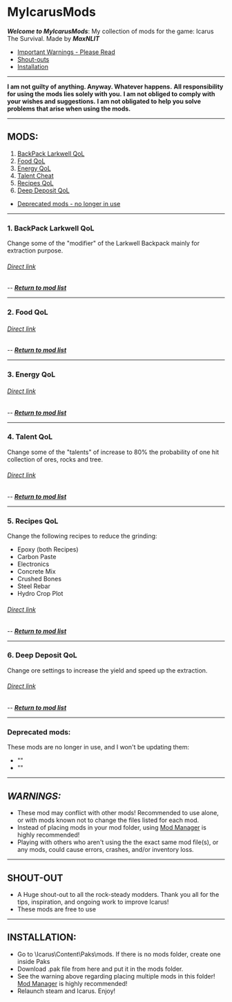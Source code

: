 # MyIcarusMods
*__Welcome to MyIcarusMods__*: My collection of mods for the game: Icarus The Survival. Made by *__MaxNLIT__*

* [Important Warnings - Please Read](#warnings)
* [Shout-outs](#shouts)
* [Installation](#install)

---

**I am not guilty of anything. Anyway. Whatever happens.**
**All responsibility for using the mods lies solely with you.**
**I am not obliged to comply with your wishes and suggestions.**
**I am not obligated to help you solve problems that arise when using the mods.**

---

## <a name="modlist">MODS:</a>

1. [BackPack Larkwell QoL](#1)
2. [Food QoL](#2)
3. [Energy QoL](#3)
4. [Talent Cheat](#4)
5. [Recipes QoL](#5)
6. [Deep Deposit QoL](#6)

* [Deprecated mods - no longer in use](#99)

---

### 1. <a name="1">__BackPack Larkwell QoL__</a>

Change some of the "modifier" of the Larkwell Backpack mainly for extraction purpose.

###### [Direct link](https://github.com/MaxNLIT/MyIcarusMods/tree/main/BackPackLarkwell_QoL)
-- [*__Return to mod list__*](#modlist)

---

### 2. <a name="2">__Food QoL__</a> 

###### [Direct link](https://bit.ly/CKDsupersuits)
-- [*__Return to mod list__*](#modlist)

---

### 3. <a name="3">__Energy QoL__</a>

###### [Direct link](https://bit.ly/CKDsupersuits)
-- [*__Return to mod list__*](#modlist)

---

### 4. <a name="4">__Talent QoL__</a>

Change some of the "talents" of increase to 80% the probability of one hit collection of ores, rocks and tree.

###### [Direct link](https://bit.ly/CKDsupersuits)
-- [*__Return to mod list__*](#modlist)

---

### 5. <a name="5">__Recipes QoL__</a>

Change the following recipes to reduce the grinding:
* Epoxy (both Recipes)
* Carbon Paste
* Electronics
* Concrete Mix
* Crushed Bones
* Steel Rebar
* Hydro Crop Plot

###### [Direct link](https://github.com/MaxNLIT/MyIcarusMods/tree/main/Recipes_QoL)
-- [*__Return to mod list__*](#modlist)

---

### 6. <a name="6">__Deep Deposit QoL__</a>

Change ore settings to increase the yield and speed up the extraction.

###### [Direct link](https://bit.ly/CKDsupersuits)
-- [*__Return to mod list__*](#modlist)

---

### <a name="99">__Deprecated mods:__</a>

These mods are no longer in use, and I won't be updating them:
* ""
* "" 

---


## <a name="warnings">*__WARNINGS:__*</a>

* These mod may conflict with other mods! Recommended to use alone, or with mods known not to change the files listed for each mod.
* Instead of placing mods in your mod folder, using [Mod Manager](https://github.com/Jimk72/Icarus_Software) is highly recommended!
* Playing with others who aren't using the the exact same mod file(s), or any mods, could cause errors, crashes, and/or inventory loss.

---

## <a name="shouts">__SHOUT-OUT__</a> 

* A Huge shout-out to all the rock-steady modders. Thank you all for the tips, inspiration, and ongoing work to improve Icarus!
* These mods are free to use

---

## <a name="install">__INSTALLATION:__</a>

* Go to \Icarus\Content\Paks\mods. If there is no mods folder, create one inside Paks
* Download .pak file from here and put it in the mods folder.
* See the warning above regarding placing multiple mods in this folder! [Mod Manager](https://github.com/Jimk72/Icarus_Software) is highly recommended! 
* Relaunch steam and Icarus. Enjoy!
